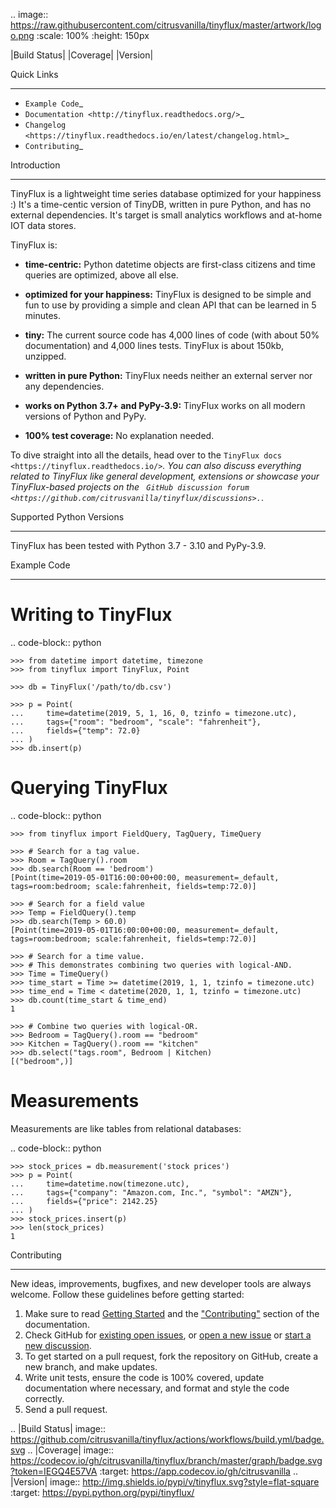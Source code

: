 .. image:: https://raw.githubusercontent.com/citrusvanilla/tinyflux/master/artwork/logo.png
    :scale: 100%
    :height: 150px

|Build Status| |Coverage| |Version|

Quick Links
***********

- `Example Code`_
- `Documentation <http://tinyflux.readthedocs.org/>`_
- `Changelog <https://tinyflux.readthedocs.io/en/latest/changelog.html>`_
- `Contributing`_

Introduction
************

TinyFlux is a lightweight time series database optimized for your happiness :)  It's a time-centic version of TinyDB, written in pure Python, and has no external dependencies. It's target is small analytics workflows and at-home IOT data stores.

TinyFlux is:

- **time-centric:** Python datetime objects are first-class citizens and time queries are optimized, above all else.

- **optimized for your happiness:** TinyFlux is designed to be simple and
  fun to use by providing a simple and clean API that can be learned in 5 minutes.

- **tiny:** The current source code has 4,000 lines of code (with about 50%
  documentation) and 4,000 lines tests.  TinyFlux is about 150kb, unzipped.

- **written in pure Python:** TinyFlux needs neither an external server nor any dependencies.

- **works on Python 3.7+ and PyPy-3.9:** TinyFlux works on all modern versions of Python
  and PyPy.

- **100% test coverage:** No explanation needed.

To dive straight into all the details, head over to the `TinyFlux docs <https://tinyflux.readthedocs.io/>`_. You can also discuss everything related to TinyFlux like general development, extensions or showcase your TinyFlux-based projects on the ` GitHub discussion forum <https://github.com/citrusvanilla/tinyflux/discussions>.`_.

Supported Python Versions
*************************

TinyFlux has been tested with Python 3.7 - 3.10 and PyPy-3.9.

Example Code
************

Writing to TinyFlux
===================

.. code-block:: python

    >>> from datetime import datetime, timezone
    >>> from tinyflux import TinyFlux, Point

    >>> db = TinyFlux('/path/to/db.csv')

    >>> p = Point(
    ...     time=datetime(2019, 5, 1, 16, 0, tzinfo = timezone.utc),
    ...     tags={"room": "bedroom", "scale": "fahrenheit"},
    ...     fields={"temp": 72.0}
    ... )
    >>> db.insert(p)


Querying TinyFlux
=================

.. code-block:: python

    >>> from tinyflux import FieldQuery, TagQuery, TimeQuery

    >>> # Search for a tag value.
    >>> Room = TagQuery().room
    >>> db.search(Room == 'bedroom')
    [Point(time=2019-05-01T16:00:00+00:00, measurement=_default, tags=room:bedroom; scale:fahrenheit, fields=temp:72.0)]

    >>> # Search for a field value
    >>> Temp = FieldQuery().temp
    >>> db.search(Temp > 60.0)
    [Point(time=2019-05-01T16:00:00+00:00, measurement=_default, tags=room:bedroom; scale:fahrenheit, fields=temp:72.0)]

    >>> # Search for a time value.
    >>> # This demonstrates combining two queries with logical-AND.
    >>> Time = TimeQuery()
    >>> time_start = Time >= datetime(2019, 1, 1, tzinfo = timezone.utc)
    >>> time_end = Time < datetime(2020, 1, 1, tzinfo = timezone.utc)
    >>> db.count(time_start & time_end)
    1

    >>> # Combine two queries with logical-OR.
    >>> Bedroom = TagQuery().room == "bedroom"
    >>> Kitchen = TagQuery().room == "kitchen"
    >>> db.select("tags.room", Bedroom | Kitchen)
    [("bedroom",)]

Measurements
============

Measurements are like tables from relational databases:

.. code-block:: python

    >>> stock_prices = db.measurement('stock prices')
    >>> p = Point(
    ...     time=datetime.now(timezone.utc),
    ...     tags={"company": "Amazon.com, Inc.", "symbol": "AMZN"},
    ...     fields={"price": 2142.25}
    ... )
    >>> stock_prices.insert(p)
    >>> len(stock_prices)
    1


Contributing
************

New ideas, improvements, bugfixes, and new developer tools are always welcome.  Follow these guidelines before getting started:

1. Make sure to read [Getting Started](https://tinyflux.readthedocs.io/en/latest/getting-started.html) and the ["Contributing"](https://tinyflux.readthedocs.io/en/latest/contributing-philosophy.html) section of the documentation.
2. Check GitHub for [existing open issues](https://github.com/citrusvanilla/tinyflux/issues), or [open a new issue](https://github.com/citrusvanilla/tinyflux/issues/new) or [start a new discussion](https://github.com/citrusvanilla/tinyflux/discussions/new).
3. To get started on a pull request, fork the repository on GitHub, create a new branch, and make updates.
4. Write unit tests, ensure the code is 100% covered, update documentation where necessary, and format and style the code correctly.
5. Send a pull request.

.. |Build Status| image:: https://github.com/citrusvanilla/tinyflux/actions/workflows/build.yml/badge.svg
.. |Coverage| image:: https://codecov.io/gh/citrusvanilla/tinyflux/branch/master/graph/badge.svg?token=IEGQ4E57VA
   :target: https://app.codecov.io/gh/citrusvanilla
.. |Version| image:: http://img.shields.io/pypi/v/tinyflux.svg?style=flat-square
   :target: https://pypi.python.org/pypi/tinyflux/
